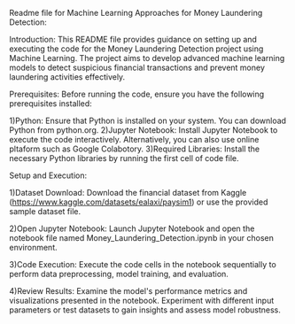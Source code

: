 Readme file for Machine Learning Approaches for Money Laundering Detection:

Introduction:
This README file provides guidance on setting up and executing the code for the Money Laundering Detection project using Machine Learning. The project aims to develop advanced machine learning models to detect suspicious financial transactions and prevent money laundering activities effectively.

Prerequisites:
Before running the code, ensure you have the following prerequisites installed:

1)Python: Ensure that Python is installed on your system. You can download Python from python.org.
2)Jupyter Notebook: Install Jupyter Notebook to execute the code interactively. Alternatively, you can also use online pltaform such as Google Colabotory.
3)Required Libraries: Install the necessary Python libraries by running the first cell of code file.


Setup and Execution:

1)Dataset Download: Download the financial dataset from Kaggle (https://www.kaggle.com/datasets/ealaxi/paysim1) or use the provided sample dataset file.

2)Open Jupyter Notebook: Launch Jupyter Notebook and open the notebook file named Money_Laundering_Detection.ipynb in your chosen environment.

3)Code Execution: Execute the code cells in the notebook sequentially to perform data preprocessing, model training, and evaluation.

4)Review Results: Examine the model's performance metrics and visualizations presented in the notebook. Experiment with different input parameters or test datasets to gain insights and assess model robustness.
